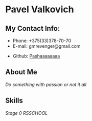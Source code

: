 <h1> Pavel Valkovich </h1>
<h2>My Contact Info: </h2>
<ul>
  <li>Phone: +375(33)378-70-70</li>
  <li>E-mail: gmrevenger@gmail.com</li>
  <li><p>Github: <a href=https://github.com/Pashaaaaaaaa>Pashaaaaaaaa</a></li>
    </ul>
   <h2> About Me</h2>
  <p><i>Do something with passion or not it all</i></p>
<h2> Skills</h2>
  <p><i>Stage 0 RSSCHOOL</i></p>

